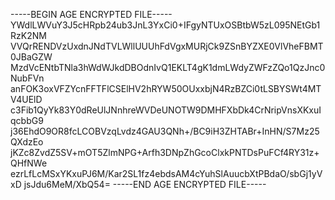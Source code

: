 -----BEGIN AGE ENCRYPTED FILE-----
YWdlLWVuY3J5cHRpb24ub3JnL3YxCi0+IFgyNTUxOSBtbW5zL095NEtGb1RzK2NM
VVQrRENDVzUxdnJNdTVLWllUUUhFdVgxMURjCk9ZSnBYZXE0VlVheFBMT0JBaGZW
MzdVcENtbTNla3hWdWJkdDBOdnIvQ1EKLT4gK1dmLWdyZWFzZQo1QzJnc0NubFVn
anFOK3oxVFZYcnFFTFlCSElHV2hRYW50OUxxbjN4RzBZCi0tLSBYSWt4MTV4UElD
c3Fib1QyYk83Y0dReUlJNnhreWVDeUNOTW9DMHFXbDk4CrNripVnsXKxuIqcbbG9
j36EhdO9OR8fcLCOBVzqLvdz4GAU3QNh+/BC9iH3ZHTABr+InHN/S7Mz25QXdzEo
jKZc8ZvdZ5SV+mOT5ZlmNPG+Arfh3DNpZhGcoClxkPNTDsPuFCf4RY31z+QHfNWe
ezrLfLcMSxYKxuPJ6M/Kar2SL1fz4ebdsAM4cYuhSlAuucbXtPBdaO/sbGj1yVxD
jsJdu6MeM/XbQ54=
-----END AGE ENCRYPTED FILE-----
